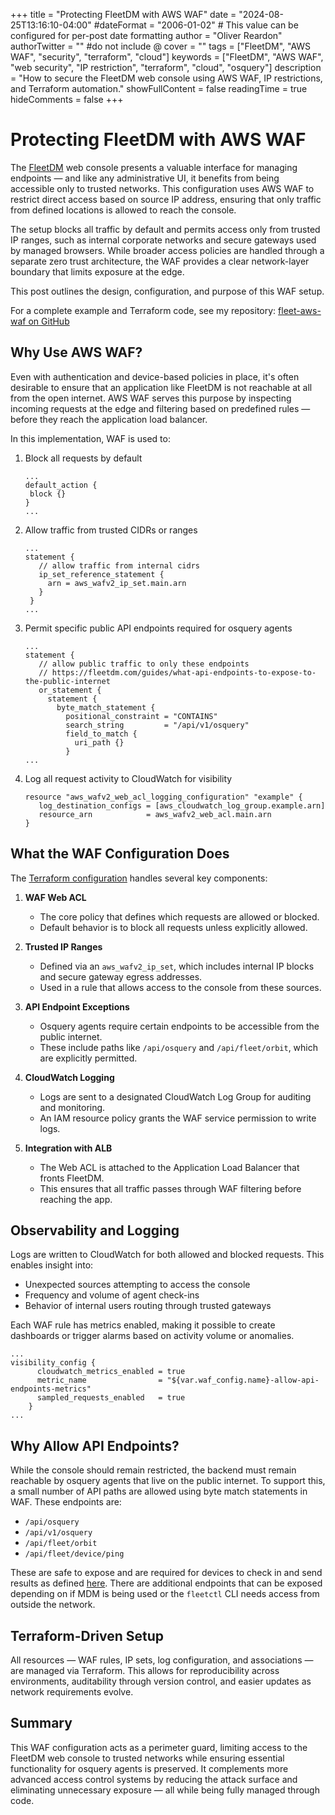 +++
title = "Protecting FleetDM with AWS WAF"
date = "2024-08-25T13:16:10-04:00"
#dateFormat = "2006-01-02" # This value can be configured for per-post date formatting
author = "Oliver Reardon"
authorTwitter = "" #do not include @
cover = ""
tags = ["FleetDM", "AWS WAF", "security", "terraform", "cloud"]
keywords = ["FleetDM", "AWS WAF", "web security", "IP restriction", "terraform", "cloud", "osquery"]
description = "How to secure the FleetDM web console using AWS WAF, IP restrictions, and Terraform automation."
showFullContent = false
readingTime = true
hideComments = false
+++

# Protecting FleetDM with AWS WAF

The [FleetDM](https://fleetdm.com/docs/get-started/why-fleet?gad_source=1) web console presents a valuable interface for managing endpoints — and like any administrative UI, it benefits from being accessible only to trusted networks. This configuration uses AWS WAF to restrict direct access based on source IP address, ensuring that only traffic from defined locations is allowed to reach the console.

The setup blocks all traffic by default and permits access only from trusted IP ranges, such as internal corporate networks and secure gateways used by managed browsers. While broader access policies are handled through a separate zero trust architecture, the WAF provides a clear network-layer boundary that limits exposure at the edge.

This post outlines the design, configuration, and purpose of this WAF setup.

For a complete example and Terraform code, see my repository: [fleet-aws-waf on GitHub](https://github.com/oliver-reardon/fleet-aws-waf)

## Why Use AWS WAF?

Even with authentication and device-based policies in place, it's often desirable to ensure that an application like FleetDM is not reachable at all from the open internet. AWS WAF serves this purpose by inspecting incoming requests at the edge and filtering based on predefined rules — before they reach the application load balancer.

In this implementation, WAF is used to:

1. Block all requests by default
   ```hcl
   ...
   default_action {
    block {}
   }
   ...
   ```
2. Allow traffic from trusted CIDRs or ranges
   ```hcl
   ...
   statement {
      // allow traffic from internal cidrs
      ip_set_reference_statement {
        arn = aws_wafv2_ip_set.main.arn
      }
    }
   ... 
   ```
3. Permit specific public API endpoints required for osquery agents
   ```hcl
   ...
   statement {
      // allow public traffic to only these endpoints
      // https://fleetdm.com/guides/what-api-endpoints-to-expose-to-the-public-internet
      or_statement {
        statement {
          byte_match_statement {
            positional_constraint = "CONTAINS"
            search_string         = "/api/v1/osquery"
            field_to_match {
              uri_path {}
            }
   ...
   ```
4. Log all request activity to CloudWatch for visibility
   ```hcl
   resource "aws_wafv2_web_acl_logging_configuration" "example" {
      log_destination_configs = [aws_cloudwatch_log_group.example.arn]
      resource_arn            = aws_wafv2_web_acl.main.arn
   }
   ```

## What the WAF Configuration Does

The [Terraform configuration](https://github.com/oliver-reardon/fleet-aws-waf) handles several key components:

1. **WAF Web ACL**
   - The core policy that defines which requests are allowed or blocked.
   - Default behavior is to block all requests unless explicitly allowed.

2. **Trusted IP Ranges**
   - Defined via an `aws_wafv2_ip_set`, which includes internal IP blocks and secure gateway egress addresses.
   - Used in a rule that allows access to the console from these sources.

3. **API Endpoint Exceptions**
   - Osquery agents require certain endpoints to be accessible from the public internet.
   - These include paths like `/api/osquery` and `/api/fleet/orbit`, which are explicitly permitted.

4. **CloudWatch Logging**
   - Logs are sent to a designated CloudWatch Log Group for auditing and monitoring.
   - An IAM resource policy grants the WAF service permission to write logs.

5. **Integration with ALB**
   - The Web ACL is attached to the Application Load Balancer that fronts FleetDM.
   - This ensures that all traffic passes through WAF filtering before reaching the app.

## Observability and Logging

Logs are written to CloudWatch for both allowed and blocked requests. This enables insight into:

- Unexpected sources attempting to access the console
- Frequency and volume of agent check-ins
- Behavior of internal users routing through trusted gateways

Each WAF rule has metrics enabled, making it possible to create dashboards or trigger alarms based on activity volume or anomalies.

```hcl
...
visibility_config {
      cloudwatch_metrics_enabled = true
      metric_name                = "${var.waf_config.name}-allow-api-endpoints-metrics"
      sampled_requests_enabled   = true
    }
...
```

## Why Allow API Endpoints?

While the console should remain restricted, the backend must remain reachable by osquery agents that live on the public internet. To support this, a small number of API paths are allowed using byte match statements in WAF. These endpoints are:

- `/api/osquery`
- `/api/v1/osquery`
- `/api/fleet/orbit`
- `/api/fleet/device/ping`

These are safe to expose and are required for devices to check in and send results as defined [here](https://fleetdm.com/guides/what-api-endpoints-to-expose-to-the-public-internet#:~:text=and%20scripts%20functionality%2C-,/api/fleet/orbit/*,-and/api/fleet). There are additional endpoints that can be exposed depending on if MDM is being used or the `fleetctl` CLI needs access from outside the network.

## Terraform-Driven Setup

All resources — WAF rules, IP sets, log configuration, and associations — are managed via Terraform. This allows for reproducibility across environments, auditability through version control, and easier updates as network requirements evolve.

## Summary

This WAF configuration acts as a perimeter guard, limiting access to the FleetDM web console to trusted networks while ensuring essential functionality for osquery agents is preserved. It complements more advanced access control systems by reducing the attack surface and eliminating unnecessary exposure — all while being fully managed through code.